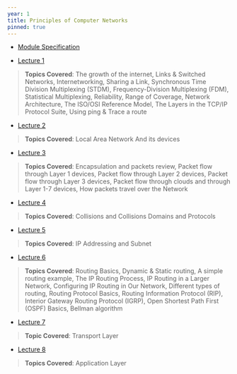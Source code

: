 ```yaml
---
year: 1
title: Principles of Computer Networks
pinned: true
---
```


- [Module Specification](https://drive.google.com/file/d/1BFLN_zw1Z0105o3bZHwB2YI6EoJZW5eH/view?usp=sharing)

- [Lecture 1](https://docs.google.com/presentation/d/1VyvFxIdInL9hiiI3CcKZF7KH5Vf5KHSN/edit?usp=sharing&ouid=101382768549110578022&rtpof=true&sd=true)
> **Topics Covered**: The growth of the internet, Links & Switched Networks, Internetworking, Sharing a Link, Synchronous Time Division Multiplexing (STDM), Frequency-Division Multiplexing (FDM), Statistical Multiplexing, Reliability, Range of Coverage, Network Architecture, The ISO/OSI Reference Model, The Layers in the TCP/IP Protocol Suite, Using ping & Trace a route

- [Lecture 2](https://docs.google.com/presentation/d/1YEpG7lazXlLK0FCr1zNTdNtud8vCZPGh/edit?usp=sharing&ouid=101382768549110578022&rtpof=true&sd=true)
> **Topics Covered**: Local Area Network And its devices

- [Lecture 3](https://docs.google.com/presentation/d/1ItctaBw_0wgIPCKbuJtdSNgeuo7hXO-C/edit?usp=sharing&ouid=101382768549110578022&rtpof=true&sd=true)
> **Topics Covered**: Encapsulation and packets review, Packet flow through Layer 1 devices, Packet flow through Layer 2 devices, Packet flow through Layer 3 devices, Packet flow through clouds and through Layer 1-7 devices, How packets travel over the Network

- [Lecture 4](https://docs.google.com/presentation/d/1zPPXoUfGhUpWLJr0DTiGaPjZ-HVJXxES/edit?usp=sharing&ouid=101382768549110578022&rtpof=true&sd=true)
> **Topics Covered**: Collisions and Collisions Domains and Protocols

- [Lecture 5](https://docs.google.com/presentation/d/1r7SkcPgtg5mTLjW-MDSgE6BIlfpHdRsE/edit?usp=sharing&ouid=101382768549110578022&rtpof=true&sd=true)
> **Topics Covered**: IP Addressing and Subnet

- [Lecture 6](https://docs.google.com/presentation/d/1zlvbZxnGjb6eYc-4mAateEGRYBnr3I-L/edit?usp=sharing&ouid=101382768549110578022&rtpof=true&sd=true)
> **Topics Covered**: Routing Basics, Dynamic & Static routing, A simple routing example, The IP Routing Process, IP Routing in a Larger Network, Configuring IP Routing in Our Network, Different types of routing, Routing Protocol Basics, Routing Information Protocol (RIP), Interior Gateway Routing Protocol (IGRP), Open Shortest Path First (OSPF) Basics, Bellman algorithm

- [Lecture 7](https://docs.google.com/presentation/d/1NqxKgiTicHh0SLCX9E8s8xmxN5RFmXtD/edit?usp=sharing&ouid=101382768549110578022&rtpof=true&sd=true)
> **Topic Covered**: Transport Layer

- [Lecture 8](https://docs.google.com/presentation/d/1QVfoyU1kybfmUPncDxTRSvUeSvNj4zc7/edit?usp=sharing&ouid=101382768549110578022&rtpof=true&sd=true)
> **Topics Covered**: Application Layer
